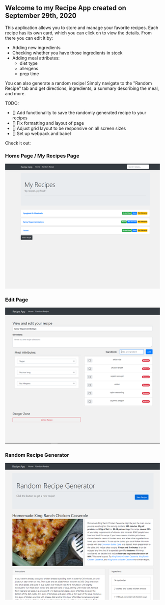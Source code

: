 ## Welcome to my Recipe App created on September 29th, 2020 ##

This application allows you to store and manage your favorite recipes. Each recipe has its own card, which you can click on to view the details. From there you can edit it by:

- Adding new ingredients
- Checking whether you have those ingredients in stock
- Adding meal attributes:
  - diet type
  - allergens
  - prep time

You can also generate a random recipe! Simply navigate to the "Random Recipe" tab and get directions, ingredients, a summary describing the meal, and more. 

TODO:
- [] Add functionality to save the randomly generated recipe to your recipes
- [] Fix formatting and layout of page
- [] Adjust grid layout to be responsive on all screen sizes
- [] Set up webpack and babel


Check it out:

### Home Page / My Recipes Page ####

![Home page image](/images/home.PNG)

### Edit Page ###
![Edit Page Image](/images/edit-page.PNG)

### Random Recipe Generator ###
![Random Recipe Generator Image](/images/random.PNG)